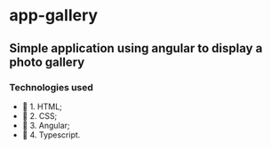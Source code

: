 # app-gallery  
## Simple application using angular to display a photo gallery   

### Technologies used 
- :small_orange_diamond: 1. HTML; 
- :small_orange_diamond: 2. CSS; 
- :small_orange_diamond: 3. Angular; 
- :small_orange_diamond: 4. Typescript. 
